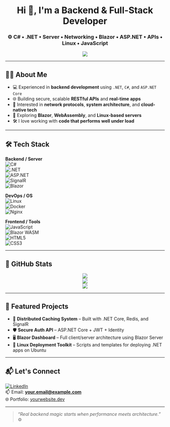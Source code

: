 <h1 align="center">Hi 👋, I'm a Backend & Full-Stack Developer</h1>
<h3 align="center">⚙️ C# • .NET • Server • Networking • Blazor • ASP.NET • APIs • Linux • JavaScript</h3>

<p align="center">
  <img src="https://readme-typing-svg.demolab.com?font=Fira+Code&weight=500&pause=1000&center=true&vCenter=true&multiline=true&width=600&lines=.NET+Engineer+%7C+Server-Side+Architect+%7C+Linux+Enthusiast;Building+robust+APIs+%2B+secure+systems+%2B+real-time+apps" />
</p>

---

## 👨‍💻 About Me

- 💻 Experienced in **backend development** using `.NET`, `C#`, and `ASP.NET Core`  
- 🌐 Building secure, scalable **RESTful APIs** and **real-time apps**  
- 🧠 Interested in **network protocols**, **system architecture**, and **cloud-native tech**  
- 🧪 Exploring **Blazor**, **WebAssembly**, and **Linux-based servers**  
- 🛠️ I love working with **code that performs well under load**  

---

## 🛠️ Tech Stack

**Backend / Server**  
![C#](https://img.shields.io/badge/C%23-239120?style=for-the-badge&logo=c-sharp&logoColor=white)  
![.NET](https://img.shields.io/badge/.NET-512BD4?style=for-the-badge&logo=dotnet&logoColor=white)  
![ASP.NET](https://img.shields.io/badge/ASP.NET-5C2D91?style=for-the-badge&logo=dotnet&logoColor=white)  
![SignalR](https://img.shields.io/badge/SignalR-2C3E50?style=for-the-badge&logo=signalr&logoColor=white)  
![Blazor](https://img.shields.io/badge/Blazor-512BD4?style=for-the-badge&logo=blazor&logoColor=white)

**DevOps / OS**  
![Linux](https://img.shields.io/badge/Linux-FCC624?style=for-the-badge&logo=linux&logoColor=black)  
![Docker](https://img.shields.io/badge/Docker-2496ED?style=for-the-badge&logo=docker&logoColor=white)  
![Nginx](https://img.shields.io/badge/Nginx-269539?style=for-the-badge&logo=nginx&logoColor=white)

**Frontend / Tools**  
![JavaScript](https://img.shields.io/badge/JavaScript-F7DF1E?style=for-the-badge&logo=javascript&logoColor=black)  
![Blazor WASM](https://img.shields.io/badge/Blazor_WASM-purple?style=for-the-badge&logo=blazor)  
![HTML5](https://img.shields.io/badge/HTML5-E34F26?style=for-the-badge&logo=html5&logoColor=white)  
![CSS3](https://img.shields.io/badge/CSS3-1572B6?style=for-the-badge&logo=css3&logoColor=white)

---

## 🚀 GitHub Stats

<p align="center">
  <img src="https://github-readme-stats.vercel.app/api?username=yourusername&show_icons=true&theme=tokyonight" />
  <br />
  <img src="https://streak-stats.demolab.com?user=yourusername&theme=tokyonight&hide_border=true" />
  <br />
  <img src="https://github-readme-stats.vercel.app/api/top-langs/?username=yourusername&layout=compact&theme=tokyonight" />
</p>

---

## 🧩 Featured Projects

- 🧠 **Distributed Caching System** – Built with .NET Core, Redis, and SignalR  
- 🛡️ **Secure Auth API** – ASP.NET Core + JWT + Identity  
- 🖥️ **Blazor Dashboard** – Full client/server architecture using Blazor Server  
- 🧰 **Linux Deployment Toolkit** – Scripts and templates for deploying .NET apps on Ubuntu  

---

## 📬 Let's Connect

[![LinkedIn](https://img.shields.io/badge/-LinkedIn-blue?style=flat&logo=linkedin&logoColor=white)](https://linkedin.com/in/yourusername)  
📫 Email: **your.email@example.com**  
🌐 Portfolio: [yourwebsite.dev](https://yourwebsite.dev)

---

> _“Real backend magic starts when performance meets architecture.”_ ⚙️

